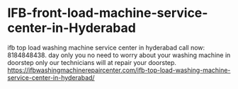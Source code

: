 # IFB-front-load-machine-service-center-in-Hyderabad
ifb top load washing machine service center in hyderabad call now: 8184848438. day only you no need to worry about your washing machine in doorstep only our technicians will at repair your doorstep.  https://ifbwashingmachinerepaircenter.com/ifb-top-load-washing-machine-service-center-in-hyderabad/
